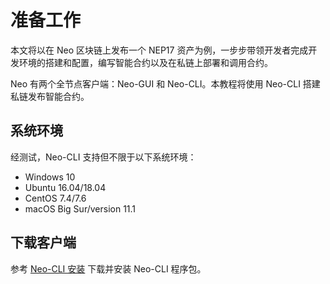 # 准备工作

本文将以在 Neo 区块链上发布一个 NEP17 资产为例，一步步带领开发者完成开发环境的搭建和配置，编写智能合约以及在私链上部署和调用合约。

Neo 有两个全节点客户端：Neo-GUI 和 Neo-CLI。本教程将使用 Neo-CLI 搭建私链发布智能合约。

## 系统环境 

经测试，Neo-CLI 支持但不限于以下系统环境：

- Windows 10
- Ubuntu 16.04/18.04
- CentOS 7.4/7.6
- macOS Big Sur/version 11.1

## 下载客户端

参考 [Neo-CLI 安装](../node/cli/setup.md) 下载并安装 Neo-CLI 程序包。


